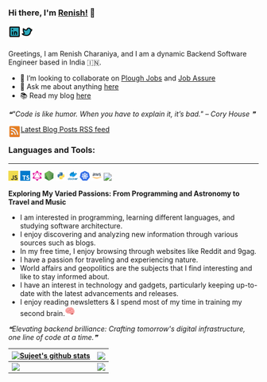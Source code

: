 ### Hi there, I'm [Renish!](https://renishcharaniya.tech) 👋


<a href="https://www.linkedin.com/in/renish-charaniya/">
  <img align="left" alt="Renish's Linkedin" width="25px" src="https://github.com/renish-charaniya/renish-charaniya/blob/main/static/linkedin.svg" />
</a>
<a href="https://twitter.com/bubbikins_royce">
  <img align="left" alt="Renish Charaniya | X" width="25px" src="https://github.com/renish-charaniya/renish-charaniya/blob/main/static/twitter.svg" />
</a>

<br />
<br />

Greetings, I am Renish Charaniya, and I am a dynamic Backend Software Engineer based in India 🇮🇳.

- 👯 I’m looking to collaborate on [Plough Jobs](https://github.com/renish-charaniya/plough-jobs) and [Job Assure](https://github.com/renish-charaniya/jobassure)
- 💬 Ask me about anything [here](https://github.com/renish-charaniya/renish-charaniya/issues)
- 📚 Read my blog [here](https://renishcharaniya.tech/blog)

<!--STARTS_HERE_QUOTE_README-->
<i>❝"Code is like humor. When you have to explain it, it’s bad." – Cory House   ❞</i>
<!--ENDS_HERE_QUOTE_README-->


<a href="https://renishcharaniya.tech/feed.xml">
  <img align="left" alt="Renish's blogs" width="25px" src="https://github.com/renish-charaniya/renish-charaniya/blob/main/static/rss.svg" />
Latest Blog Posts RSS feed 
</a> 


<br />

### Languages and Tools:

---

<code><img height="20" src="https://raw.githubusercontent.com/github/explore/80688e429a7d4ef2fca1e82350fe8e3517d3494d/topics/javascript/javascript.png"></code>
<code><img height="20" src="https://raw.githubusercontent.com/github/explore/80688e429a7d4ef2fca1e82350fe8e3517d3494d/topics/typescript/typescript.png"></code>
<code><img height="20" src="https://raw.githubusercontent.com/github/explore/5c058a388828bb5fde0bcafd4bc867b5bb3f26f3/topics/graphql/graphql.png"></code>
<code><img height="20" src="https://raw.githubusercontent.com/github/explore/80688e429a7d4ef2fca1e82350fe8e3517d3494d/topics/nodejs/nodejs.png"></code>
<code><img height="20" src="https://raw.githubusercontent.com/github/explore/80688e429a7d4ef2fca1e82350fe8e3517d3494d/topics/python/python.png"></code>
<code><img height="20" src="https://raw.githubusercontent.com/github/explore/80688e429a7d4ef2fca1e82350fe8e3517d3494d/topics/docker/docker.png"></code>
<code><img height="20" src="https://raw.githubusercontent.com/github/explore/80688e429a7d4ef2fca1e82350fe8e3517d3494d/topics/kubernetes/kubernetes.png"></code>
<code><img height="20" src="https://raw.githubusercontent.com/github/explore/fbceb94436312b6dacde68d122a5b9c7d11f9524/topics/aws/aws.png"></code>
<code><img height="20" src="https://github.com/benc-uk/icon-collection/blob/master/logos/azure-offical.svg"></code>


**Exploring My Varied Passions: From Programming and Astronomy to Travel and Music**

- I am interested in programming, learning different languages, and studying software architecture.
- I enjoy discovering and analyzing new information through various sources such as blogs.
- In my free time, I enjoy browsing through websites like Reddit and 9gag.
- I have a passion for traveling and experiencing nature.
- World affairs and geopolitics are the subjects that I find interesting and like to stay informed about.
- I have an interest in technology and gadgets, particularly keeping up-to-date with the latest advancements and releases.
- I enjoy reading newsletters & I spend most of my time in training my second brain.<img height="20" src="https://github.com/renish-charaniya/renish-charaniya/blob/main/static/brain.svg">

<i>❝Elevating backend brilliance: Crafting tomorrow's digital infrastructure, one line of code at a time.❞</i>

| <a href="https://github.com/renish-charaniya/github-readme-stats"><img align="center" src="https://github-readme-stats.vercel.app/api?username=renish-charaniya&show_icons=true&include_all_commits=true&theme=buefy&hide_border=true" alt="Sujeet's github stats" /></a> | <a href="https://github.com/renish-charaniya/github-readme-stats"><img align="center" src="https://github-readme-stats.vercel.app/api/top-langs/?username=renish-charaniya&layout=compact&theme=buefy&hide_border=true" /></a> |
| --- | --- |
| <a href="https://github.com/renish-charaniya/plough-jobs"><img align="left" src="https://github-readme-stats.vercel.app/api/pin/?username=renish-charaniya&repo=plough-jobs&title_color=fff&icon_color=79ff97&text_color=9f9f9f&bg_color=151515" /></a> | <a href="https://github.com/renish-charaniya/jobassure"><img align="left" src="https://github-readme-stats.vercel.app/api/pin/?username=renish-charaniya&repo=jobassure&title_color=fff&icon_color=79ff97&text_color=9f9f9f&bg_color=151515" /></a> |
